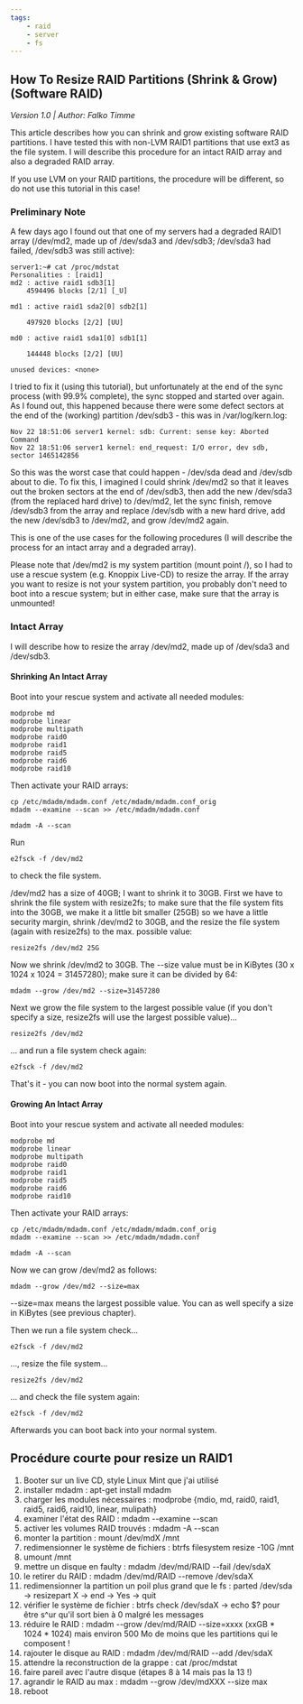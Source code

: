 ```yaml
---
tags:
    - raid
    - server
    - fs
---
```


## How To Resize RAID Partitions (Shrink & Grow) (Software RAID)

*Version 1.0 | Author: Falko Timme*

This article describes how you can shrink and grow existing software RAID partitions. I have tested this with non-LVM RAID1 partitions that use ext3 as the file system. I will describe this procedure for an intact RAID array and also a degraded RAID array.

If you use LVM on your RAID partitions, the procedure will be different, so do not use this tutorial in this case!

### Preliminary Note

A few days ago I found out that one of my servers had a degraded RAID1 array (/dev/md2, made up of /dev/sda3 and /dev/sdb3; /dev/sda3 had failed, /dev/sdb3 was still active):

    server1:~# cat /proc/mdstat
    Personalities : [raid1]
    md2 : active raid1 sdb3[1]
        4594496 blocks [2/1] [_U]

    md1 : active raid1 sda2[0] sdb2[1]

        497920 blocks [2/2] [UU]

    md0 : active raid1 sda1[0] sdb1[1]

        144448 blocks [2/2] [UU]

    unused devices: <none>

I tried to fix it (using this tutorial), but unfortunately at the end of the sync process (with 99.9% complete), the sync stopped and started over again. As I found out, this happened because there were some defect sectors at the end of the (working) partition /dev/sdb3 - this was in /var/log/kern.log:

    Nov 22 18:51:06 server1 kernel: sdb: Current: sense key: Aborted Command
    Nov 22 18:51:06 server1 kernel: end_request: I/O error, dev sdb, sector 1465142856

So this was the worst case that could happen - /dev/sda dead and /dev/sdb about to die. To fix this, I imagined I could shrink /dev/md2 so that it leaves out the broken sectors at the end of /dev/sdb3, then add the new /dev/sda3 (from the replaced hard drive) to /dev/md2, let the sync finish, remove /dev/sdb3 from the array and replace /dev/sdb with a new hard drive, add the new /dev/sdb3 to /dev/md2, and grow /dev/md2 again.

This is one of the use cases for the following procedures (I will describe the process for an intact array and a degraded array).

Please note that /dev/md2 is my system partition (mount point /), so I had to use a rescue system (e.g. Knoppix Live-CD) to resize the array. If the array you want to resize is not your system partition, you probably don't need to boot into a rescue system; but in either case, make sure that the array is unmounted!

### Intact Array

I will describe how to resize the array /dev/md2, made up of /dev/sda3 and /dev/sdb3.

#### Shrinking An Intact Array

Boot into your rescue system and activate all needed modules:

    modprobe md
    modprobe linear
    modprobe multipath
    modprobe raid0
    modprobe raid1
    modprobe raid5
    modprobe raid6
    modprobe raid10

Then activate your RAID arrays:

    cp /etc/mdadm/mdadm.conf /etc/mdadm/mdadm.conf_orig
    mdadm --examine --scan >> /etc/mdadm/mdadm.conf

    mdadm -A --scan

Run

    e2fsck -f /dev/md2

to check the file system.

/dev/md2 has a size of 40GB; I want to shrink it to 30GB. First we have to shrink the file system with resize2fs; to make sure that the file system fits into the 30GB, we make it a little bit smaller (25GB) so we have a little security margin, shrink /dev/md2 to 30GB, and the resize the file system (again with resize2fs) to the max. possible value:

    resize2fs /dev/md2 25G

Now we shrink /dev/md2 to 30GB. The --size value must be in KiBytes (30 x 1024 x 1024 = 31457280); make sure it can be divided by 64:

    mdadm --grow /dev/md2 --size=31457280

Next we grow the file system to the largest possible value (if you don't specify a size, resize2fs will use the largest possible value)...

    resize2fs /dev/md2

... and run a file system check again:

    e2fsck -f /dev/md2

That's it - you can now boot into the normal system again.

#### Growing An Intact Array

Boot into your rescue system and activate all needed modules:

    modprobe md
    modprobe linear
    modprobe multipath
    modprobe raid0
    modprobe raid1
    modprobe raid5
    modprobe raid6
    modprobe raid10

Then activate your RAID arrays:

    cp /etc/mdadm/mdadm.conf /etc/mdadm/mdadm.conf_orig
    mdadm --examine --scan >> /etc/mdadm/mdadm.conf

    mdadm -A --scan

Now we can grow /dev/md2 as follows:

    mdadm --grow /dev/md2 --size=max

--size=max means the largest possible value. You can as well specify a size in KiBytes (see previous chapter).

Then we run a file system check...

    e2fsck -f /dev/md2

..., resize the file system...

    resize2fs /dev/md2

... and check the file system again:

    e2fsck -f /dev/md2

Afterwards you can boot back into your normal system.

## Procédure courte pour resize un RAID1

1. Booter sur un live CD, style Linux Mint que j'ai utilisé
1. installer mdadm : apt-get install mdadm
1. charger les modules nécessaires : modprobe {mdio, md, raid0, raid1, raid5, raid6, raid10, linear, mulipath}
1. examiner l'état des RAID : mdadm --examine --scan
1. activer les volumes RAID trouvés : mdadm -A --scan
1. monter la partition : mount /dev/mdX /mnt
1. redimensionner le système de fichiers : btrfs filesystem resize -10G /mnt
1. umount /mnt
1. mettre un disque en faulty : mdadm /dev/md/RAID --fail /dev/sdaX
1. le retirer du RAID : mdadm /dev/md/RAID --remove /dev/sdaX
1. redimensionner la partition un poil plus grand que le fs : parted /dev/sda → resizepart X → end → Yes → quit
1. vérifier le système de fichier : btrfs check /dev/sdaX → echo $? pour être s^ur qu'il sort bien à 0 malgré les messages
1. réduire le RAID : mdadm --grow /dev/md/RAID --size=xxxx  (xxGB * 1024 * 1024) mais environ 500 Mo de moins que les partitions qui le composent !
1. rajouter le disque au RAID : mdadm /dev/md/RAID --add /dev/sdaX
1. attendre la reconstruction de la grappe : cat /proc/mdstat
1. faire pareil avec l'autre disque (étapes 8 à  14 mais pas la 13 !)
1. agrandir le RAID au max : mdadm --grow /dev/mdXXX --size max
1. reboot

